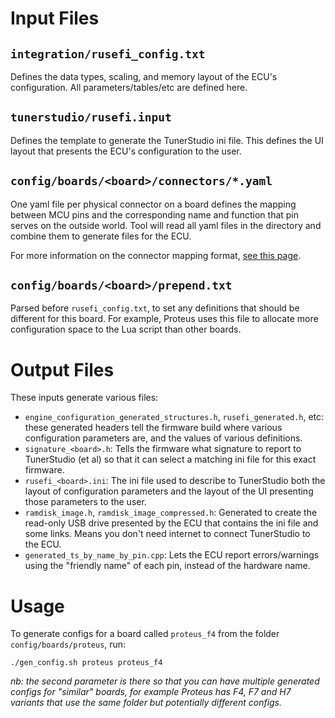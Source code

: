 
# Input Files

## `integration/rusefi_config.txt`

Defines the data types, scaling, and memory layout of the ECU's configuration. All parameters/tables/etc are defined here.

## `tunerstudio/rusefi.input`

Defines the template to generate the TunerStudio ini file. This defines the UI layout that presents the ECU's configuration to the user.

## `config/boards/<board>/connectors/*.yaml`

One yaml file per physical connector on a board defines the mapping between MCU pins and the corresponding name and function that pin serves on the outside world. Tool will read all yaml files in the directory and combine them to generate files for the ECU.

For more information on the connector mapping format, [see this page](Connector-Mapping).

## `config/boards/<board>/prepend.txt`

Parsed before `rusefi_config.txt`, to set any definitions that should be different for this board. For example, Proteus uses this file to allocate more configuration space to the Lua script than other boards.

# Output Files

These inputs generate various files:

- `engine_configuration_generated_structures.h`, `rusefi_generated.h`, etc: these generated headers tell the firmware build where various configuration parameters are, and the values of various definitions.
- `signature_<board>.h`: Tells the firmware what signature to report to TunerStudio (et al) so that it can select a matching ini file for this exact firmware.
- `rusefi_<board>.ini`: The ini file used to describe to TunerStudio both the layout of configuration parameters and the layout of the UI presenting those parameters to the user.
- `ramdisk_image.h`, `ramdisk_image_compressed.h`: Generated to create the read-only USB drive presented by the ECU that contains the ini file and some links. Means you don't need internet to connect TunerStudio to the ECU.
- `generated_ts_by_name_by_pin.cpp`: Lets the ECU report errors/warnings using the "friendly name" of each pin, instead of the hardware name.

# Usage

To generate configs for a board called `proteus_f4` from the folder `config/boards/proteus`, run:

`./gen_config.sh proteus proteus_f4`

_nb: the second parameter is there so that you can have multiple generated configs for "similar" boards, for example Proteus has F4, F7 and H7 variants that use the same folder but potentially different configs._
